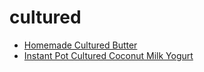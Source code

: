 # cultured

 * [Homemade Cultured Butter](../index/h/homemade-cultured-butter.json)
 * [Instant Pot Cultured Coconut Milk Yogurt](../index/i/instant-pot-cultured-coconut-milk-yogurt.json)
